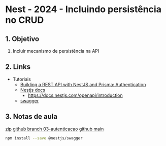 # Nest - 2024 - Incluindo persistência no CRUD



## 1. Objetivo
1. Incluir mecanismo de persistência na API



## 2. Links

- Tutoriais
  - [Building a REST API with NestJS and Prisma: Authentication](https://www.prisma.io/blog/nestjs-prisma-authentication-7D056s1s0k3l)
  - [Nestjs docs](https://docs.nestjs.com/)
    - https://docs.nestjs.com/openapi/introduction
  - [swagger](https://swagger.io/)



## 3. Notas de aula

[zip](https://github.com/infoweb-pos/2024-nest/archive/refs/tags/03-autenticacao-e-autorizacao.zip) [github branch 03-autenticacao](https://github.com/infoweb-pos/2024-nest/tree/03-autenticacao) [github main](https://github.com/infoweb-pos/2024-nest/)

```bash
npm install --save @nestjs/swagger

```

